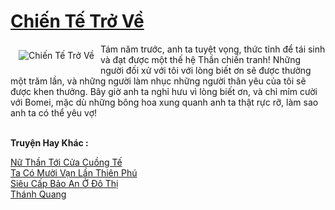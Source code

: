 <a href="https://truyentiki.com/chien-te-tro-ve.33786/" title="Chiến Tế Trở Về"><h1>Chiến Tế Trở Về</h1></a><div style="display:table"><img align="right" style="float: left; padding: 10px;" src="https://truyentiki.com/a/img/str/src/33786.jpg" alt="Chiến Tế Trở Về">Tám năm trước, anh ta tuyệt vọng, thức tỉnh để tái sinh và đạt được một thế hệ Thần chiến tranh! Những người đối xử với tôi với lòng biết ơn sẽ được thưởng một trăm lần, và những người làm nhục những người thân yêu của tôi sẽ được khen thưởng. Bây giờ anh ta nghỉ hưu vì lòng biết ơn, và chỉ mỉm cười với Bomei, mặc dù những bông hoa xung quanh anh ta thật rực rỡ, làm sao anh ta có thể yêu vợ!</div><p><br><b>Truyện Hay Khác :</b></p><a href="https://truyentiki.com/nu-than-toi-cua-cuong-te.33785/" alt="Nữ Thần Tới Cửa Cuồng Tế">Nữ Thần Tới Cửa Cuồng Tế</a><br/><a href="https://github.com/nownovels/top500/tree/master/truyenhay/33697/" alt="Ta Có Mười Vạn Lần Thiên Phú">Ta Có Mười Vạn Lần Thiên Phú</a><br/><a href="https://truyentiki.wordpress.com/2020/06/08/sieu-cap-bao-an-o-do-thi/" alt="Siêu Cấp Bảo An Ở Đô Thị">Siêu Cấp Bảo An Ở Đô Thị</a><br/><a href="https://github.com/nownovels/top500/tree/master/truyenhay/33897/" alt="Thánh Quang">Thánh Quang</a><br/>